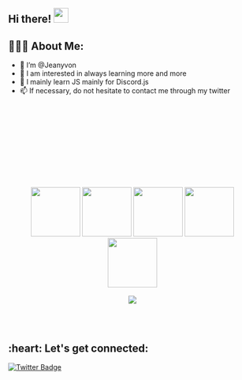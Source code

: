 <h2 align="left">
 <abc>
  <br>Hi there! <img src="https://user-images.githubusercontent.com/42378118/110234147-e3259600-7f4e-11eb-95be-0c4047144dea.gif" width="30"><br>
</h2>    
<h2 align="left">👨🏻‍💻 About Me:</h2>
   
- 👋 I’m @Jeanyvon
- 👀 I am interested in always learning more and more
- 🌱 I mainly learn JS mainly for Discord.js
- 📫 If necessary, do not hesitate to contact me through my twitter

<!---
Jeanyvon22/Jeanyvon22 is a ✨ special ✨ repository because its `README.md` (this file) appears on your GitHub profile.
You can click the Preview link to take a look at your changes.
--->

<br>
<br>
<br>
<br>
<br>
<br>
<br>
<br>
<br>
<p align="center">
  <img src="https://media3.giphy.com/media/ln7z2eWriiQAllfVcn/200w.webp" width="100">
  <img src="https://i.giphy.com/media/LMt9638dO8dftAjtco/200.webp" width="100">
  <img src="https://i.giphy.com/media/eNAsjO55tPbgaor7ma/200w.webp" width="100">
  <img src="https://i.giphy.com/media/KzJkzjggfGN5Py6nkT/200.webp" width="100">
  <img src="https://i.giphy.com/media/IdyAQJVN2kVPNUrojM/200.webp" width="100"><br><br>
  <img src="https://camo.githubusercontent.com/936a08778c7e4885053d148c07bbd2339dfbdd80/68747470733a2f2f6665726f73732e6e65742f782f6e6f6465322e676966" /><br><br>
</p>
<br>

<h2 align="left">:heart: Let's get connected:</h2>

[![Twitter Badge](https://img.shields.io/badge/-@jeanyvon8-1ca0f1?style=flat-square&labelColor=1ca0f1&logo=twitter&logoColor=white&link=https://twitter.com/jeanyvon8)](https://twitter.com/jeanyvon8)
